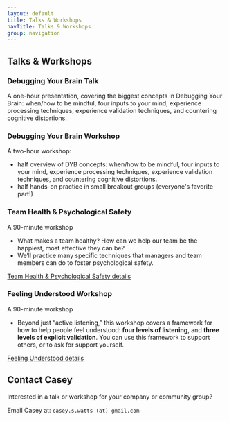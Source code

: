 ```yaml
---
layout: default
title: Talks & Workshops
navTitle: Talks & Workshops
group: navigation
---
```


## Talks & Workshops

### Debugging Your Brain Talk
A one-hour presentation, covering the biggest concepts in Debugging Your Brain: when/how to be mindful, four inputs to your mind, experience processing techniques, experience validation techniques, and countering cognitive distortions.
<!-- [Debugging Your Brain Talk details](/talks-and-workshops/debugging-your-brain-talk) -->

### Debugging Your Brain Workshop
A two-hour workshop:
* half overview of DYB concepts: when/how to be mindful, four inputs to your mind, experience processing techniques, experience validation techniques, and countering cognitive distortions.
* half hands-on practice in small breakout groups (everyone's favorite part!)
<!-- [Debugging Your Brain Workshop details](/talks-and-workshops/debugging-your-brain-workshop) -->

### Team Health & Psychological Safety
A 90-minute workshop
* What makes a team healthy? How can we help our team be the happiest, most effective they can be?
* We’ll practice many specific techniques that managers and team members can do to foster psychological safety.

[Team Health & Psychological Safety details](/talks-and-workshops/team-health)


### Feeling Understood Workshop
A 90-minute workshop
* Beyond just “active listening,” this workshop covers a framework for how to help people feel understood: **four levels of listening**, and **three levels of explicit validation**. You can use this framework to support others, or to ask for support yourself.

[Feeling Understood details](/talks-and-workshops/feeling-understood)


## Contact Casey
Interested in a talk or workshop for your company or community group?

Email Casey at: `casey.s.watts (at) gmail.com`
